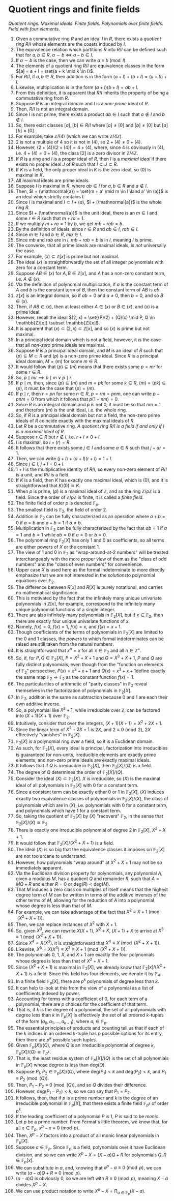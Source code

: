 # Quotient rings and finite fields

*Quotient rings. Maximal ideals. Finite fields. Polynomials over finite fields. Field with four elements.*

1. Given a commutative ring $R$ and an ideal $I$ in $R$, there exists a *quotient ring* $R/I$ whose elements are the cosets induced by $I$.
2. The equivalence relation which partitions $R$ into $R/I$ can be defined such that for $a, b \in R$, $a \sim b \iff a - b \in I$.
3. If $a \sim b$ is the case, then we can write $a \equiv b \pmod{I}$.
4. The elements of a quotient ring $R/I$ are equivalence classes in the form $[a] = a + I = \set{a + k \mid k \in I}$.
5. For $R/I$, if $a, b \in R$, then addition is in the form $(a + I) + (b + I) = (a + b) + I$.
6. Likewise, multiplication is in the form $(a + I)(b + I) = ab + I$.
7. From this definition, it is apparent that $R/I$ inherits the property of being a commutative ring from $R$.
8. Suppose $R$ is an integral domain and $I$ is a *non-prime* ideal of $R.$
9. Then, $R/I$ is not an integral domain.
10. Since $I$ is not prime, there exists a product $ab \in I$ such that $a \notin I$ and $b \notin I$.
11. So, there exist classes $[a], [b] \in R/I$ where $[a] \neq [0]$ and $[b] \neq [0]$ but $[a][b] = [0]$.
12. For example, take $\mathbb{Z}/(4)$ (which we can write $\mathbb{Z}/4\mathbb{Z}$).
13. $2$ is not a multiple of $4$ so it is not in $(4)$, so $2 + (4) \neq 0 + (4)$.
14. However, $(2 + (4))(2 + (4)) = 4 + (4)$, where, since $4$ is obviously in $(4)$, i.e. $4 + (4) = 0 + (4)$, the class $[2]$ is a zero divisor in $\mathbb{Z}/4\mathbb{Z}.$
15. If $R$ is a ring and $I$ is a proper ideal of $R$, then $I$ is a *maximal ideal* if there exists no proper ideal $J$ of $R$ such that $I \subset J \subset R$.
16. If $K$ is a field, the only proper ideal in $K$ is the zero ideal, so $(0)$ is maximal in $K$.
17. All maximal ideals are prime ideals.
18. Suppose $I$ is maximal in $R$, where $ab \in I$ for $a, b \in R$ and $a \notin I$.
19. Then, $I + (\mathnormal{a}) = \set{m + a' \mid m \in I \land a' \in (a)}$ is an ideal which strictly contains $I$.
20. Since $I$ is maximal and $I \subset I + (a)$, $I + (\mathnormal{a})$ is the whole ring $R$.
21. Since $I + (\mathnormal{a})$ is the unit ideal, there is an $m \in I$ and some $r \in R$ such that $m + ra = 1$.
22. If we multiply $m + ra = 1$ by $b$, we get $mb + rab = b$.
23. By the definition of ideals, since $r \in R$ and $ab \in I$, $rab \in I$.
24. Since $m \in I$ and $b \in R$, $mb \in I$.
25. Since $mb$ and $rab$ are in $I$, $mb + rab = b$ is in $I$, meaning $I$ is prime.
26. The converse, that all prime ideals are maximal ideals, is *not* universally the case.
27. For example, $(x) \subseteq \mathbb{Z}[x]$ is prime but not maximal.
28. The ideal $(x)$ is straightforwardly the set of all integer polynomials with zero for a constant term.
29. Suppose $AB \in (x)$ for $A, B \in \mathbb{Z}[x]$, and $A$ has a non-zero constant term, i.e. $A \notin (x)$.
30. Via the definition of polynomial multiplication, if $a$ is the constant term of $A$ and $b$ is the constant term of $B$, then the constant term of $AB$ is $ab$.
31. $\mathbb{Z}[x]$ is an integral domain, so if $ab = 0$ and $a \neq 0$, then $b = 0$, and so $B \in (x)$.
32. Then, if $AB \in (x)$, then at least either $A \in (x)$ or $B \in (x)$, and $(x)$ is a prime ideal.
33. However, recall the ideal $(2, x) = \set{(P)(2) + (Q)(x) \mid P, Q \in \mathbb{Z}[x]} \subset \mathbb{Z}[x]$.
34. It is apparent that $(x) \subset (2, x) \subset \mathbb{Z}[x]$, and so $(x)$ is prime but not maximal.
35. In a principal ideal domain which is not a field, however, it *is* the case that all *non-zero* prime ideals are maximal.
36. Suppose $R$ is a principal ideal domain, and $M$ is an ideal of $R$ such that $(p) \subseteq M \subset R$ and $(p)$ is a non-zero prime ideal. Since $R$ is a principal ideal domain, $M = (m)$ for some $m \in R$.
37. It would follow that $(p) \subseteq (m)$ means that there exists some $p = mr$ for some $r \in R$.
38. So, $p \mid mr \implies p\mid m \lor p\mid r$.
39. If $p \mid m$, then, since $(p) \subseteq (m)$ and $m = pk$ for some $k \in R$, $(m) = (pk) \subseteq (p)$, it must be the case that $(p) = (m)$.
40. If $p \mid r$, then $r = pn$ for some $n \in R$, $p = rm = pnm$, one can write $p - pnm = 0$ from which it follows that $p(1 - nm) = 0$.
41. Since $R$ is an integral domain and $p$ is not $0$, it must be so that $nm = 1$ and therefore $(m)$ is the unit ideal, i.e. the whole ring.
42. So, if $R$ is a principal ideal domain but not a field, the non-zero prime ideals of $R$ coincide exactly with the maximal ideals of $R$.
43. Let $R$ be a commutative ring. *A quotient ring $R/I$ is a field if and only if $I$ is a maximal ideal of $R$.*
44. Suppose $r \in R$ but $r \notin I$, i.e. $r + I \neq 0 + I$.
45. $I$ is maximal, so $I + (r) = R$.
46. It follows that there exists some $j \in I$ and some $a \in R$ such that $j + ar = 1$.
47. Then, we can write $(j + I) + (a + I)(r + I) = 1 + I$.
48. Since $j \in I$, $j + I = 0 + I$.
49. $1 + I$ is the multiplicative identity of $R/I$, so every non-zero element of $R/I$ is a unit, and $R/I$ is a field.
50. If $K$ is a field, then $K$ has exactly one maximal ideal, which is $(0)$, and it is straightforward that $K/(0) \cong K$.
51. When $p$ is prime, $(p)$ is a maximal ideal of $\mathbb{Z}$, and so the ring $\mathbb{Z}/p\mathbb{Z}$ is a field. Since the order of $\mathbb{Z}/p\mathbb{Z}$ is finite, it is called a *finite field.*
52. The finite field of order $p$ is denoted $\mathbb{F}_p$.
53. The smallest field is $\mathbb{F}_2$, the field of order $2$.
54. Addition in $\mathbb{F}_2$ can be fully characterized as an operation where $a + b = 0$ if $a = b$ and $a + b = 1$ if $a \neq b$.
55. Multiplication in $\mathbb{F}_2$ can be fully characterized by the fact that $ab = 1$ if $a = 1$ and $b = 1$ while $ab = 0$ if $a = 0$ or $b = 0$.
56. The polynomial ring $\mathbb{F}_2[X]$ has only $1$ and $0$ as coefficients, so all terms are either powers of $X$ or the constant $1$.
57. The view of $1$ and $0$ in $\mathbb{F}_2$ as "wrap-around-at-$2$ numbers" will be treated interchangeably with the more proper view of them as the "class of odd numbers" and the "class of even numbers" for convenience.
58. Upper case $X$ is used here as the formal indeterminate to more directly emphasize that we are not interested in the *solutions*to polynomial equations over $\mathbb{F}_2$.
59. The difference between $R[x]$ and $R[X]$ is purely notational, and carries no mathematical significance.
60. This is motivated by the fact that the infinitely many unique univariate polynomials in $\mathbb{Z}[x]$, for example, correspond to the infinitely many unique polynomial functions of a single integer.
61. There are also infinitely many polynomials in $\mathbb{F}_2[X]$, but if $x \in \mathbb{F}_2$, then there are exactly four unique univariate functions of $x$.
62. Namely, $f(x) = 0$, $f(x) = 1$, $f(x) = x$, and $f(x) = x + 1$.
63. Though coefficients of the terms of polynomials in $\mathbb{F}_2[X]$ are limited to the $0$ and $1$ classes, the *powers* to which formal indeterminates can be raised are still taken from the natural numbers.
64. It is straightforward that $x^n = x$ for all $x \in \mathbb{F}_2$ and all $n \in \mathbb{Z}^+$.
65. So, if, for $P, Q \in \mathbb{F}_2[X]$, $P = X^2 + X + 1$ and $Q = X^3 + X + 1$, $P$ and $Q$ are fully distinct polynomials, even though from the "function on elements of $\mathbb{F}_2$" perspective, $P(x) = x^2 + x + 1$ and $Q(x) = x^3 + x + 1$define exactly the same map $\mathbb{F}_2 \to \mathbb{F}_2$ as the constant function $f(x) = 1$.
66. The particularities of arithmetic of "parity classes" in $\mathbb{F}_2$ reveal themselves in the factorization of polynomials in $\mathbb{F}_2[X]$.
67. In $\mathbb{F}_2$, addition is the same as subtraction because $0$ and $1$ are each their own additive inverse.
68. So, a polynomial like $X^2 + 1$, while irreducible over $\mathbb{Z}$, can be factored into $(X + 1)(X + 1)$ over $\mathbb{F}_2$.
69. Intuitively, consider that over the integers, $(X + 1)(X + 1) = X^2 + 2X + 1$.
70. Since the linear term of $X^2 + 2X + 1$ is $2X$, and $2 \equiv 0 \pmod{2}$, $2X$ effectively "vanishes" in $\mathbb{F}_2[X]$.
71. $\mathbb{F}_2[X]$ is a polynomial ring over a field, so it is a Euclidean domain.
72. As such, for $\mathbb{F}_2[X]$, every ideal is principal, factorization into irreducibles is guaranteed for non-units, irreducible elements are exactly prime elements, and non-zero prime ideals are exactly maximal ideals.
73. It follows that if $Q$ is irreducible in $\mathbb{F}_2[X]$, then $\mathbb{F}_2[X]/(Q)$ is a field.
74. The degree of $Q$ determines the order of $\mathbb{F}_2[X]/(Q)$.
75. Consider the ideal $(X) \subset \mathbb{F}_2[X]$. $X$ is irreducible, so $(X)$ is the maximal ideal of all polynomials in $\mathbb{F}_2[X]$ with $0$ for a constant term.
76. Since a constant term can be exactly either $0$ or $1$ in $\mathbb{F}_2[X]$, $(X)$ induces exactly two equivalence classes of polynomials in $\mathbb{F}_2[X]/(X),$ the class of polynomials which are in $(X)$, i.e. polynomials with $0$ for a constant term, and polynomials which have $1$ for a constant term.
77. So, taking the quotient of $\mathbb{F}_2[X]$ by $(X)$ "recovers" $\mathbb{F}_2,$ in the sense that $\mathbb{F}_2[X]/(X) \cong \mathbb{F}_2$.
78. There is exactly one irreducible polynomial of degree $2$ in $\mathbb{F}_2[X],$ $X^2 + X + 1$.
79. It would follow that $\mathbb{F}_2[X]/(X^2 + X + 1)$ is a field.
80. The ideal $(X)$ is so big that the equivalence classes it imposes on $\mathbb{F}_2[X]$ are not too arcane to understand.
81. However, how polynomials "wrap around" at $X^2 + X + 1$ may not be so immediately apparent.
82. Via the Euclidean division property for polynomials, any polynomial $A$, given a modulus $M$, has a quotient $Q$ and remainder $R$, such that $A = MQ + R$ and either $R = 0$ or $\text{deg}(R) < \text{deg}(M)$.
83. That $M$ induces a zero class on multiples of itself means that the highest degree term of $M$ can be written in terms of the additive inverses of the other terms of $M$, allowing for the reduction of $A$ into a polynomial whose degree is less than that of $M$.
84. For example, we can take advantage of the fact that $X^2 \equiv X + 1 \pmod{(X^2 + X + 1)}$.
85. Then, we can replace instances of $X^2$ with $X + 1$.
86. So, given $X^3$, we can rewrite $X(X + 1)$, $X^2 + X$, $(X + 1) + X$ to arrive at $X^3 \equiv 1 \pmod{(X^2 + X + 1)}$.
87. Since $X^4 = X(X^3),$ it is straightforward that $X^4 \equiv X \pmod{(X^2 + X + 1)}$.
88. Likewise, $X^5 = X(X^4) \equiv X^2 \equiv X + 1 \pmod{(X^2 + X + 1)}$.
89. The polynomials $0$, $1$, $X$, and $X + 1$ are exactly the four polynomials whose degree is less than that of $X^2 + X + 1$.
90. Since $(X^2 + X + 1)$ is maximal in $\mathbb{F}_2[X]$, we already know that $\mathbb{F}_2[x]/(X^2 + X + 1)$ is a field. Since this field has four elements, we denote it by $\mathbb{F}_4$.
91. In a finite field $\mathbb{F}_p[X]$, there are $p^k$ polynomials of degree less than $k$.
92. It can help to look at this from the view of a polynomial as a list of coefficients indexed by power.
93. Accounting for terms with a coefficient of $0$, for each term of a polynomial, there are $p$ choices for the coefficient of that term.
94. That is, if $k$ is the degree of a polynomial, the set of all polynomials with degree less than $k$ in $\mathbb{F}_p[X]$ is effectively the set of all ordered $k$-tuples of the form $(a_0, a_1, {...}, a_{k-1})$, where $a_i \in \mathbb{F}_p.$
95. The essential principles of products and counting tell us that if each of the $k$ indices in an ordered $k$-tuple has $p$ possible options for its entry, then there are $p^k$ possible such tuples.
96. Given $\mathbb{F}_p[X]/(Q)$, where $Q$ is an irreducible polynomial of degree $k$, $\mathbb{F}_p[X]/(Q) \cong \mathbb{F}_{p^k}$.
97. That is, the least residue system of $\mathbb{F}_p[X]/(Q)$ is the set of all polynomials in $\mathbb{F}_p[X]$ whose degree is less than $\text{deg}(Q)$.
98. Suppose $P_1, P_2 \in \mathbb{F}_p[X]/(Q)$, where $\text{deg}(P_1) < k$ and $\text{deg}(P_2) < k,$ and $P_1 \equiv P_2 \pmod{(Q)}$.
99. Then, $P_1 - P_2 \equiv 0 \pmod{(Q)}$, and so $Q$ divides their difference.
100. However, $\text{deg}(P_1 - P_2) < k$, so we can say that $P_1 = P_2$.
101. It follows, then, that if $p$ is a prime number and $k$ is the degree of an irreducible polynomial in $\mathbb{F}_{p}[X]$, that there exists a finite field $\mathbb{F}_{p^k}$ of order $p^k$.
102. If the leading coefficient of a polynomial $P$ is $1$, $P$ is said to be *monic*.
103. Let $p$ be a prime number. From Fermat's little theorem, we know that, for all $x \in \mathbb{F}_p$, $x^p - x \equiv 0 \pmod{p}$.
104. Then, $X^p - X$ factors into a product of all monic linear polynomials in $\mathbb{F}_p[X]$.
105. Suppose $a \in \mathbb{F}_p$. Since $\mathbb{F}_p$ is a field, polynomials over it have Euclidean division, and so we can write $X^p - X = (X - a)Q + R$ for polynomials $Q, R \in \mathbb{F}_p[x]$.
106. We can substitute in $a$, and, knowing that $a^p - a \equiv 0 \pmod{p},$ we can write $(a - a)Q + R \equiv 0 \pmod{p}$.
107. $(a - a)Q$ is obviously $0$, so we are left with $R \equiv 0 \pmod{p}$, meaning $X - a$ divides $X^p - X$.
108. We can use product notation to write $X^p - X = \prod_{a \in \mathbb{F}_p}(X - a)$.
